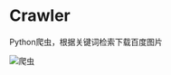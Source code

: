 # Crawler
 Python爬虫，根据关键词检索下载百度图片

![爬虫](https://github.com/HZR0709/Crawler/assets/167188684/79e7c31f-ffda-413a-ac56-977be5f2c66d)
